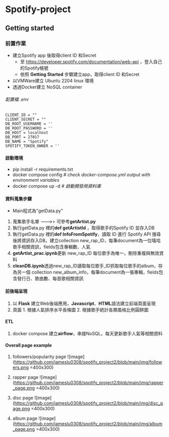 # Spotify-project

## Getting started
### 前置作業
* 建立Spotify app 後取得client ID 和Secret
  * 至 https://developer.spotify.com/documentation/web-api ，登入自己的Spotify帳號
  * 依照 **Getting Started** 步驟建立app，取得client ID 和Secret
* 以VMWare建立 Ubuntu 2204 linux 環境
* 透過Docker建立 NoSQL container 

###### 配置檔 .env
```
CLIENT_ID = ""
CLIENT_SECRET = ""
DB_ROOT_USERNAME = ''
DB_ROOT_PASSWORD = ''
DB_HOST = localhost
DB_PORT = 27017
DB_NAME = "Spotify"
SPOTIFY_TOKEN_OWNER = ''
```
#### 啟動環境
- pip install -r requirements.txt  
- docker compose config  _# check docker-compose.yml output with environment variables_  
- docker compose up -d  _# 啟動開發用資料庫_

#### 資料蒐集步驟
* Main程式為"getData.py"
1. 蒐集歌手名單 --->> 可參考**getArtist.py**
2. 執行getData.py 裡的**def getArtistId** ，取得歌手的Spotify ID 並存入DB
3. 執行getData.py 裡的**def InfoFromSpotify**，讀取 ID 進行 Spotify API 搜尋後將資訊存入DB，建立collection new_rap_ID，每筆document為一位嘻哈歌手相關資訊，fields包含專輯數、人氣
4. **getArtist_prac.ipynb**更新 new_rap_ID 每位歌手為唯一，刪除重複與無效資料
5. **cleanDB.ipynb**透過new_rap_ID讀取每位歌手_ID抓取每位歌手的album，存為另一個
collection new_album_info，每筆document為一張專輯，fields包含發行日、歌曲數、每首歌相關資訊

#### 前後端呈現
1. 以 **Flask** 建立Web後端應用，**Javascript**、**HTML**語法建立前端頁面呈現
2. 頁面 1. 根據人氣排序水平長條圖 2. 根據歌手統計各類風格比例圓餅圖

#### ETL
1. docker compose 建立**airflow**，串接NoSQL，每天更新歌手人氣等相關資料

#### Overall page example
1. followers/popularity page
![image](https://github.com/jameslu0308/spotify_project2/blob/main/img/followers.png =400x300)

2. rapper page
![image](https://github.com/jameslu0308/spotify_project2/blob/main/img/rapper_page.png =400x300)

3. disc page
![image](https://github.com/jameslu0308/spotify_project2/blob/main/img/disc_page.png =400x300)

4. album page
![image](https://github.com/jameslu0308/spotify_project2/blob/main/img/album_page.png =400x300)

